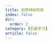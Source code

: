 ```yaml
---
title: 前馈神经网络
index: false
dir:
  order: 2
category: [机器学习]
article: false
---
```


<AutoCatalog />
